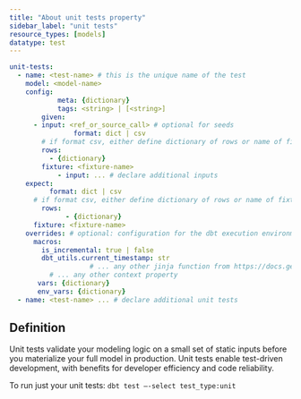 ```yaml
---
title: "About unit tests property"
sidebar_label: "unit tests"
resource_types: [models]
datatype: test
---
```


<file name='dbt_project.yml'>

```yml
unit-tests:
  - name: <test-name> # this is the unique name of the test
    model: <model-name> 
    config: 
			meta: {dictionary}
			tags: <string> | [<string>]
		given:
      - input: <ref_or_source_call> # optional for seeds
				format: dict | csv
        # if format csv, either define dictionary of rows or name of fixture
        rows:
          - {dictionary}
        fixture: <fixture-name>
			- input: ... # declare additional inputs
    expect:
		  format: dict | csv
      # if format csv, either define dictionary of rows or name of fixture
	    rows: 
			  - {dictionary}
      fixture: <fixture-name>
    overrides: # optional: configuration for the dbt execution environment
      macros:
        is_incremental: true | false
        dbt_utils.current_timestamp: str
					# ... any other jinja function from https://docs.getdbt.com/reference/dbt-jinja-functions
          # ... any other context property
       vars: {dictionary}
       env_vars: {dictionary}
  - name: <test-name> ... # declare additional unit tests

  ```

</file>


## Definition

Unit tests validate your modeling logic on a small set of static inputs before you materialize your full model in production. Unit tests enable test-driven development, with benefits for developer efficiency and code reliability. 

To run just your unit tests:
`dbt test —-select test_type:unit`